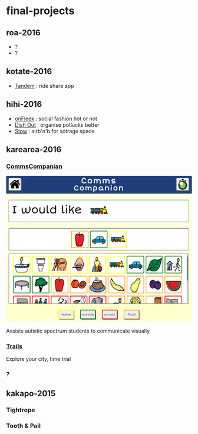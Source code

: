 # final-projects

## roa-2016

- ?
- ?

## kotate-2016

- [Tandem](https://github.com/Tandem-NZ/tandem) : ride share app


## hihi-2016

- [onFleek](https://github.com/andrew-travis-wadman/TBD) : social fashion hot or not 
- [Dish Out](https://github.com/James-Sangalli/DishOut) : organise potlucks better
- [Stow](https://github.com/rawad-alawar/stow) : airb'n'b for sotrage space

 
## karearea-2016

### [CommsCompanian](https://github.com/melissa-c/Comms)

![](./images/comms_companion.png)

Assists autistic spectrum students to communicate visually

### [Trails](https://github.com/danieldelacruz01/trails)

Explore your city, time trial


### ? 



## kakapo-2015

### Tightrope 

### Tooth & Pail
